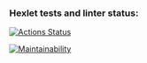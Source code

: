 ### Hexlet tests and linter status:
[![Actions Status](https://github.com/CoinerLo/frontend-project-lvl1/workflows/hexlet-check/badge.svg)](https://github.com/CoinerLo/frontend-project-lvl1/actions)


[![Maintainability](https://api.codeclimate.com/v1/badges/a99a88d28ad37a79dbf6/maintainability)](https://codeclimate.com/github/codeclimate/codeclimate/maintainability)